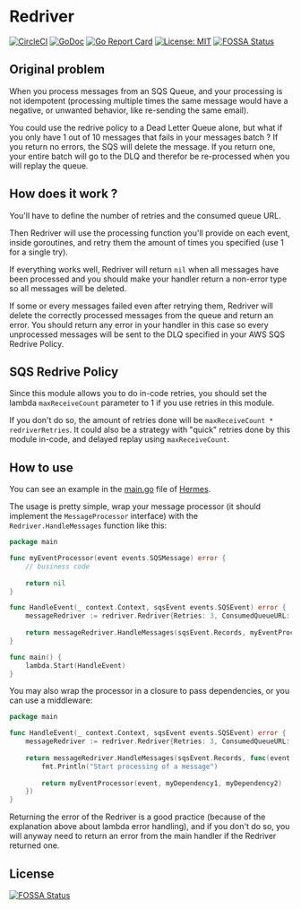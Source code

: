 # Redriver

[![CircleCI](https://circleci.com/gh/forsam-education/redriver.svg?style=svg)](https://circleci.com/gh/forsam-education/redriver)
[![GoDoc](https://godoc.org/github.com/forsam-education/redriver?status.svg)](https://godoc.org/github.com/forsam-education/redriver)
[![Go Report Card](https://goreportcard.com/badge/github.com/forsam-education/redriver)](https://goreportcard.com/report/github.com/forsam-education/redriver)
[![License: MIT](https://img.shields.io/badge/License-MIT-yellow.svg)](LICENSE)
[![FOSSA Status](https://app.fossa.io/api/projects/git%2Bgithub.com%2Fforsam-education%2Fredriver.svg?type=shield)](https://app.fossa.io/projects/git%2Bgithub.com%2Fforsam-education%2Fredriver?ref=badge_shield)

## Original problem

When you process messages from an SQS Queue, and your processing is not idempotent (processing multiple times the same message would have a negative, or unwanted behavior, like re-sending the same email).

You could use the redrive policy to a Dead Letter Queue alone, but what if you only have 1 out of 10 messages that fails in your messages batch ? If you return no errors, the SQS will delete the message. If you return one, your entire batch will go to the DLQ and therefor be re-processed when you will replay the queue.

## How does it work ?

You'll have to define the number of retries and the consumed queue URL.

Then Redriver will use the processing function you'll provide on each event, inside goroutines, and retry them the amount of times you specified (use 1 for a single try).

If everything works well, Redriver will return `nil` when all messages have been processed and you should make your handler return a non-error type so all messages will be deleted.

If some or every messages failed even after retrying them, Redriver will delete the correctly processed messages from the queue and return an error. You should return any error in your handler in this case so every unprocessed messages will be sent to the DLQ specified in your AWS SQS Redrive Policy.

## SQS Redrive Policy

Since this module allows you to do in-code retries, you should set the lambda `maxReceiveCount` parameter to 1 if you use retries in this module.

If you don't do so, the amount of retries done will be `maxReceiveCount * redriverRetries`. It could also be a strategy with "quick" retries done by this module in-code, and delayed replay using `maxReceiveCount`.

## How to use

You can see an example in the [main.go](https://github.com/forsam-education/hermes/blob/e32574c3c61d679ed8fb456ca4ca0c43e678f981/main.go#L26) file of [Hermes](https://github.com/forsam-education/hermes).

The usage is pretty simple, wrap your message processor (it should implement the `MessageProcessor` interface) with the `Redriver.HandleMessages` function like this:

```go
package main

func myEventProcessor(event events.SQSMessage) error {
	// business code
	
	return nil
}

func HandleEvent(_ context.Context, sqsEvent events.SQSEvent) error {
	messageRedriver := redriver.Redriver{Retries: 3, ConsumedQueueURL: "https://..."}
	
	return messageRedriver.HandleMessages(sqsEvent.Records, myEventProcessor)
}

func main() {
	lambda.Start(HandleEvent)
}
```

You may also wrap the processor in a closure to pass dependencies, or you can use a middleware:

```go
package main

func HandleEvent(_ context.Context, sqsEvent events.SQSEvent) error {
	messageRedriver := redriver.Redriver{Retries: 3, ConsumedQueueURL: "https://..."}
	
	return messageRedriver.HandleMessages(sqsEvent.Records, func(event events.SQSMessage) error {
		fmt.Println("Start processing of a message")
		
		return myEventProcessor(event, myDependency1, myDependency2)
	})
}
```

Returning the error of the Redriver is a good practice (because of the explanation above about lambda error handling), and if you don't do so, you will anyway need to return an error from the main handler if the Redriver returned one.


## License
[![FOSSA Status](https://app.fossa.io/api/projects/git%2Bgithub.com%2Fforsam-education%2Fredriver.svg?type=large)](https://app.fossa.io/projects/git%2Bgithub.com%2Fforsam-education%2Fredriver?ref=badge_large)